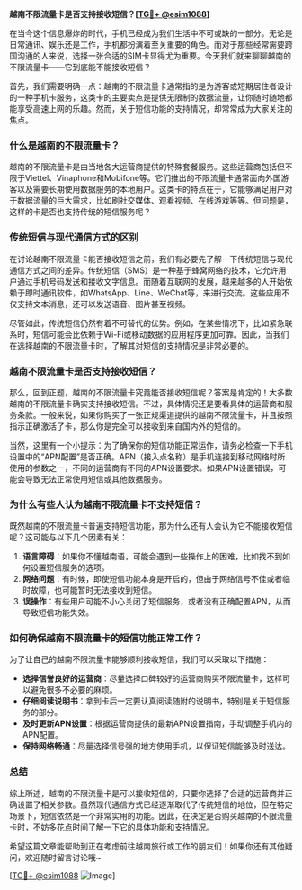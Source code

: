 **越南不限流量卡是否支持接收短信？[[TG💪+ @esim1088](https://t.me/s/esim1088)]**

在当今这个信息爆炸的时代，手机已经成为我们生活中不可或缺的一部分。无论是日常通讯、娱乐还是工作，手机都扮演着至关重要的角色。而对于那些经常需要跨国沟通的人来说，选择一张合适的SIM卡显得尤为重要。今天我们就来聊聊越南的不限流量卡——它到底能不能接收短信？

首先，我们需要明确一点：越南的不限流量卡通常指的是为游客或短期居住者设计的一种手机卡服务，这类卡的主要卖点是提供无限制的数据流量，让你随时随地都能享受高速上网的乐趣。然而，关于短信功能的支持情况，却常常成为大家关注的焦点。

### **什么是越南的不限流量卡？**

越南的不限流量卡是由当地各大运营商提供的特殊套餐服务。这些运营商包括但不限于Viettel、Vinaphone和Mobifone等。它们推出的不限流量卡通常面向外国游客以及需要长期使用数据服务的本地用户。这类卡的特点在于，它能够满足用户对于数据流量的巨大需求，比如刷社交媒体、观看视频、在线游戏等等。但问题是，这样的卡是否也支持传统的短信服务呢？

### **传统短信与现代通信方式的区别**

在讨论越南不限流量卡能否接收短信之前，我们有必要先了解一下传统短信与现代通信方式之间的差异。传统短信（SMS）是一种基于蜂窝网络的技术，它允许用户通过手机号码发送和接收文字信息。而随着互联网的发展，越来越多的人开始依赖于即时通讯软件，如WhatsApp、Line、WeChat等，来进行交流。这些应用不仅支持文本消息，还可以发送语音、图片甚至视频。

尽管如此，传统短信仍然有着不可替代的优势。例如，在某些情况下，比如紧急联系时，短信可能会比依赖于Wi-Fi或移动数据的应用程序更加可靠。因此，当我们在选择越南的不限流量卡时，了解其对短信的支持情况是非常必要的。

### **越南不限流量卡是否支持接收短信？**

那么，回到正题，越南的不限流量卡究竟能否接收短信呢？答案是肯定的！大多数越南的不限流量卡确实支持接收短信。不过，具体情况还是要看具体的运营商和服务条款。一般来说，如果你购买了一张正规渠道提供的越南不限流量卡，并且按照指示正确激活了卡，那么你是完全可以接收到来自国内外的短信的。

当然，这里有一个小提示：为了确保你的短信功能正常运作，请务必检查一下手机设置中的“APN配置”是否正确。APN（接入点名称）是手机连接到移动网络时所使用的参数之一，不同的运营商有不同的APN设置要求。如果APN设置错误，可能会导致无法正常使用短信或其他数据服务。

### **为什么有些人认为越南不限流量卡不支持短信？**

既然越南的不限流量卡普遍支持短信功能，那为什么还有人会认为它不能接收短信呢？这可能与以下几个因素有关：

1. **语言障碍**：如果你不懂越南语，可能会遇到一些操作上的困难，比如找不到如何设置短信服务的选项。
2. **网络问题**：有时候，即使短信功能本身是开启的，但由于网络信号不佳或者临时故障，也可能暂时无法接收到短信。
3. **误操作**：有些用户可能不小心关闭了短信服务，或者没有正确配置APN，从而导致短信功能失效。

### **如何确保越南不限流量卡的短信功能正常工作？**

为了让自己的越南不限流量卡能够顺利接收短信，我们可以采取以下措施：

- **选择信誉良好的运营商**：尽量选择口碑较好的运营商购买不限流量卡，这样可以避免很多不必要的麻烦。
- **仔细阅读说明书**：拿到卡后一定要认真阅读随附的说明书，特别是关于短信服务的部分。
- **及时更新APN设置**：根据运营商提供的最新APN设置指南，手动调整手机内的APN配置。
- **保持网络畅通**：尽量选择信号强的地方使用手机，以保证短信能够及时送达。

### **总结**

综上所述，越南的不限流量卡是可以接收短信的，只要你选择了合适的运营商并正确设置了相关参数。虽然现代通信方式已经逐渐取代了传统短信的地位，但在特定场景下，短信依然是一个非常实用的功能。因此，在决定是否购买越南的不限流量卡时，不妨多花点时间了解一下它的具体功能和支持情况。

希望这篇文章能帮助到正在考虑前往越南旅行或工作的朋友们！如果你还有其他疑问，欢迎随时留言讨论哦~ 

[[TG💪+ @esim1088](https://t.me/s/esim1088) ![Image](https://i.postimg.cc/4NQfJmqS/Snipaste-2025-05-13-00-14-12.png)]